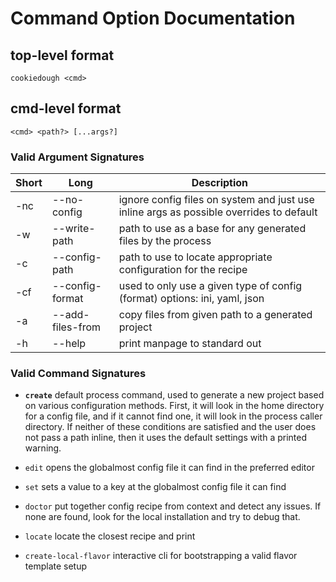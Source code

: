 # Command Option Documentation

## top-level format

```
cookiedough <cmd>
```

## cmd-level format

```
<cmd> <path?> [...args?]
```

### Valid Argument Signatures

| Short | Long | Description|
|-------|------|------|
|-nc|--no-config| ignore config files on system and just use inline args as possible overrides to default|
|-w|--write-path	| path to use as a base for any generated files by the process |
|-c|--config-path	| path to use to locate appropriate configuration for the recipe |
|-cf|--config-format | used to only use a given type of config (format) options: ini, yaml, json|
|-a|--add-files-from | copy files from given path to a generated project
|-h|--help|			print manpage to standard out|

### Valid Command Signatures

- **`create`**
default process command, used to generate a new project based on various configuration methods. First, it will look in the home directory for a config file, and if it cannot find one, it will look in the process caller directory. If neither of these conditions are satisfied and the user does not pass a path inline, then it uses the default settings with a printed warning.

- `edit`
opens the globalmost config file it can find in the preferred editor
- `set`
sets a value to a key at the globalmost config file it can find
- `doctor`
put together config recipe from context and detect any issues. If none are found, look for the local installation and try to debug that.
- `locate`
locate the closest recipe and print
- `create-local-flavor`
interactive cli for bootstrapping a valid flavor template setup
